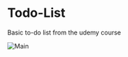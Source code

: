 # Todo-List
Basic to-do list from the udemy course

![Main](https://user-images.githubusercontent.com/56028164/69965809-5606bc80-1515-11ea-952e-4655b99e198d.PNG)
